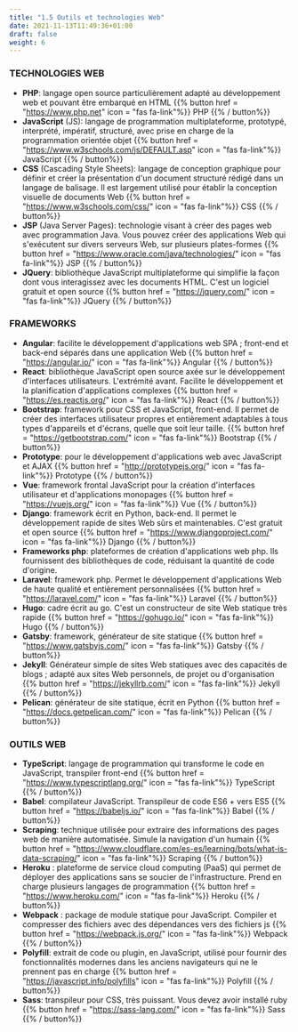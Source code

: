 ```yaml
---
title: "1.5 Outils et technologies Web"
date: 2021-11-13T11:49:36+01:00
draft: false
weight: 6
---
```

### TECHNOLOGIES WEB
+ **PHP**: langage open source particulièrement adapté au développement web et pouvant être embarqué en HTML
{{% button href = "https://www.php.net" icon = "fas fa-link"%}} PHP {{% / button%}}
+ **JavaScript** (JS): langage de programmation multiplateforme, prototypé, interprété, impératif, structuré, avec prise en charge de la programmation orientée objet
{{% button href = "https://www.w3schools.com/js/DEFAULT.asp" icon = "fas fa-link"%}} JavaScript {{% / button%}}
+ **CSS** (Cascading Style Sheets): langage de conception graphique pour définir et créer la présentation d'un document structuré rédigé dans un langage de balisage. Il est largement utilisé pour établir la conception visuelle de documents Web
{{% button href = "https://www.w3schools.com/css/" icon = "fas fa-link"%}} CSS {{% / button%}}
+ **JSP** (Java Server Pages): technologie visant à créer des pages web avec programmation Java. Vous pouvez créer des applications Web qui s'exécutent sur divers serveurs Web, sur plusieurs plates-formes
{{% button href = "https://www.oracle.com/java/technologies/" icon = "fas fa-link"%}} JSP {{% / button%}}
+ **JQuery**: bibliothèque JavaScript multiplateforme qui simplifie la façon dont vous interagissez avec les documents HTML. C'est un logiciel gratuit et open source
{{% button href = "https://jquery.com/" icon = "fas fa-link"%}} JQuery {{% / button%}}

### FRAMEWORKS
+ **Angular**: facilite le développement d'applications web SPA ; front-end et back-end séparés dans une application Web
{{% button href = "https://angular.io/" icon = "fas fa-link"%}} Angular {{% / button%}}
+ **React**: bibliothèque JavaScript open source axée sur le développement d'interfaces utilisateurs. L'extrémité avant. Facilite le développement et la planification d'applications complexes
{{% button href = "https://es.reactjs.org/" icon = "fas fa-link"%}} React {{% / button%}}
 + **Bootstrap**: framework pour CSS et JavaScript, front-end. Il permet de créer des interfaces utilisateur propres et entièrement adaptables à tous types d'appareils et d'écrans, quelle que soit leur taille.
{{% button href = "https://getbootstrap.com/" icon = "fas fa-link"%}} Bootstrap {{% / button%}}
+ **Prototype**: pour le développement d'applications web avec JavaScript et AJAX
{{% button href = "http://prototypejs.org/" icon = "fas fa-link"%}} Prototype {{% / button%}}
 + **Vue**: framework frontal JavaScript pour la création d'interfaces utilisateur et d'applications monopages
{{% button href = "https://vuejs.org/" icon = "fas fa-link"%}} Vue {{% / button%}}
+ **Django**: framework écrit en Python, back-end. Il permet le développement rapide de sites Web sûrs et maintenables. C'est gratuit et open source
{{% button href = "https://www.djangoproject.com/" icon = "fas fa-link"%}} Django {{% / button%}}
+ **Frameworks php**: plateformes de création d'applications web php. Ils fournissent des bibliothèques de code, réduisant la quantité de code d'origine.
+ **Laravel**: framework php. Permet le développement d'applications Web de haute qualité et entièrement personnalisées
{{% button href = "https://laravel.com/" icon = "fas fa-link"%}} Laravel {{% / button%}}
+ **Hugo**: cadre écrit au go. C'est un constructeur de site Web statique très rapide
{{% button href = "https://gohugo.io/" icon = "fas fa-link"%}} Hugo {{% / button%}}
+ **Gatsby**: framework, générateur de site statique
{{% button href = "https://www.gatsbyjs.com/" icon = "fas fa-link"%}} Gatsby {{% / button%}}
+ **Jekyll**: Générateur simple de sites Web statiques avec des capacités de blogs ; adapté aux sites Web personnels, de projet ou d'organisation
{{% button href = "https://jekyllrb.com/" icon = "fas fa-link"%}} Jekyll {{% / button%}}
+ **Pelican**: générateur de site statique, écrit en Python
{{% button href = "https://docs.getpelican.com/" icon = "fas fa-link"%}} Pelican {{% / button%}}

### OUTILS WEB
+ **TypeScript**: langage de programmation qui transforme le code en JavaScript, transpiler front-end
{{% button href = "https://www.typescriptlang.org/" icon = "fas fa-link"%}} TypeScript {{% / button%}}
+ **Babel**: compilateur JavaScript. Transpileur de code ES6 + vers ES5
{{% button href = "https://babeljs.io/" icon = "fas fa-link"%}} Babel {{% / button%}}
+ **Scraping**: technique utilisée pour extraire des informations des pages web de manière automatisée. Simule la navigation d'un humain
{{% button href = "https://www.cloudflare.com/es-es/learning/bots/what-is-data-scraping/" icon = "fas fa-link"%}} Scraping {{% / button%}}
+ **Heroku** : plateforme de service cloud computing (PaaS) qui permet de déployer des applications sans se soucier de l'infrastructure. Prend en charge plusieurs langages de programmation
{{% button href = "https://www.heroku.com/" icon = "fas fa-link"%}} Heroku {{% / button%}}
+ **Webpack** : package de module statique pour JavaScript. Compiler et compresser des fichiers avec des dépendances vers des fichiers js
{{% button href = "https://webpack.js.org/" icon = "fas fa-link"%}} Webpack {{% / button%}}
+ **Polyfill**: extrait de code ou plugin, en JavaScript, utilisé pour fournir des fonctionnalités modernes dans les anciens navigateurs qui ne le prennent pas en charge
{{% button href = "https://javascript.info/polyfills" icon = "fas fa-link"%}} Polyfill {{% / button%}}
+ **Sass**: transpileur pour CSS, très puissant. Vous devez avoir installé ruby
{{% button href = "https://sass-lang.com/" icon = "fas fa-link"%}} Sass {{% / button%}}